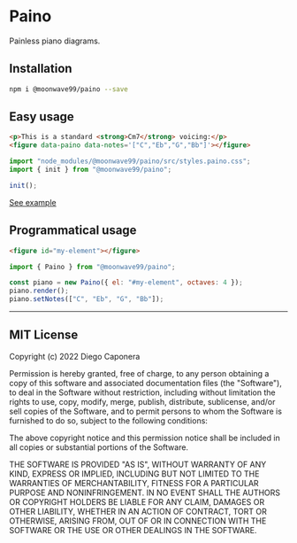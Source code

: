 # Paino

Painless piano diagrams.

## Installation

```bash
npm i @moonwave99/paino --save
```

## Easy usage

```html
<p>This is a standard <strong>Cm7</strong> voicing:</p>
<figure data-paino data-notes='["C","Eb","G","Bb"]'></figure>
```

```js
import "node_modules/@moonwave99/paino/src/styles.paino.css";
import { init } from "@moonwave99/paino";

init();
```

[See example][example]

## Programmatical usage

```html
<figure id="my-element"></figure>
```

```js
import { Paino } from "@moonwave99/paino";

const piano = new Paino({ el: "#my-element", octaves: 4 });
piano.render();
piano.setNotes(["C", "Eb", "G", "Bb"]);
```

---

## MIT License

Copyright (c) 2022 Diego Caponera

Permission is hereby granted, free of charge, to any person obtaining a copy
of this software and associated documentation files (the "Software"), to deal
in the Software without restriction, including without limitation the rights
to use, copy, modify, merge, publish, distribute, sublicense, and/or sell
copies of the Software, and to permit persons to whom the Software is
furnished to do so, subject to the following conditions:

The above copyright notice and this permission notice shall be included in all
copies or substantial portions of the Software.

THE SOFTWARE IS PROVIDED "AS IS", WITHOUT WARRANTY OF ANY KIND, EXPRESS OR
IMPLIED, INCLUDING BUT NOT LIMITED TO THE WARRANTIES OF MERCHANTABILITY,
FITNESS FOR A PARTICULAR PURPOSE AND NONINFRINGEMENT. IN NO EVENT SHALL THE
AUTHORS OR COPYRIGHT HOLDERS BE LIABLE FOR ANY CLAIM, DAMAGES OR OTHER
LIABILITY, WHETHER IN AN ACTION OF CONTRACT, TORT OR OTHERWISE, ARISING FROM,
OUT OF OR IN CONNECTION WITH THE SOFTWARE OR THE USE OR OTHER DEALINGS IN THE
SOFTWARE.

[example]: https://codepen.io/moonwave99/pen/yLvjLKe
